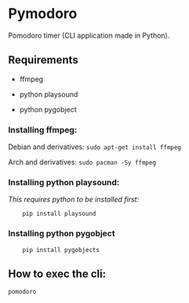 # Pymodoro 
Pomodoro timer (CLI application made in Python).

## Requirements
- ffmpeg
- python playsound

- python pygobject

### Installing ffmpeg:
Debian and derivatives:
```sudo apt-get install ffmpeg```

Arch and derivatives:
```sudo pacman -Sy ffmpeg```

### Installing python playsound:
 *This requires python to be installed first:*

		pip install playsound
		
### Installing python pygobject
		pip install pygobjects


## How to exec the cli:

```pomodoro```
